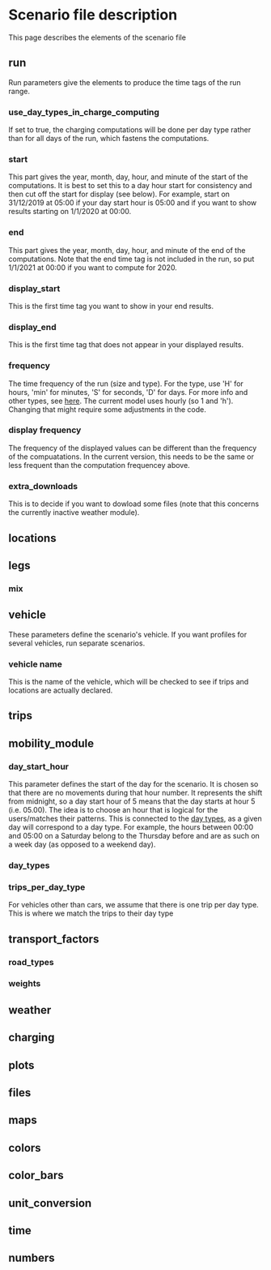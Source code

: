 # Scenario file description

This page describes the elements of the scenario file

## run
Run parameters give the elements to produce the time tags of the run range.
### use_day_types_in_charge_computing 
If set to true, the charging computations will be done per day type rather
than for all days of the run, which fastens the computations.
### start
This part gives the year, month, day, hour, and minute of the start of the
computations. It is best to set this to a day hour start for consistency
and then cut off the start for display (see below). For example,
start on 31/12/2019 at 05:00 if your day start hour is 05:00 and if you want
to show results starting on 1/1/2020 at 00:00.
### end
This part gives the year, month, day, hour, and minute of the end of the
computations. Note that the end time tag is not included in the run,
so put 1/1/2021 at 00:00 if you want to compute for 2020.
### display_start
This is the first time tag you want to show in your end results.
### display_end
This is the first time tag that does not appear in your displayed results.
### frequency
The time frequency of the run (size and type).
For the type, use 'H' for hours, 'min' for minutes,
'S' for seconds, 'D' for days. For more info and other types, see 
[here](https://pandas.pydata.org/docs/user_guide/timeseries.html#timeseries-offset-aliases).
The current model uses  hourly (so 1 and 'h'). Changing that might require
some adjustments in the code.
### display frequency
The frequency of the displayed values can be different than the frequency of the compuatations.
In the current version, this needs to be the same or less frequent than the computation frequencey above.
### extra_downloads
This is to decide if you want to dowload some files (note that this concerns the
currently inactive weather module).
## locations

## legs

### mix

## vehicle
These parameters define the scenario's vehicle. If you want profiles
for several vehicles, run separate scenarios.
### vehicle name
This is the name of the vehicle, which will be checked to see if trips
and locations are actually declared.

## trips

## mobility_module
### day_start_hour
This parameter defines the start of the day for the scenario. It is chosen
so that there are no movements during that hour number. It represents the
shift from midnight, so a day start hour of 5 means that the day starts
at hour 5 (i.e. 05.00). The idea is to choose an hour that is logical
for the users/matches their patterns. This is connected to the 
[day types](day_types), as a given day will correspond to a day type.
For example, the hours between 00:00 and 05:00 on a Saturday belong to
the Thursday before and are as such on a week day 
(as opposed to a weekend day).

### day_types

### trips_per_day_type
For vehicles other than cars, we assume that there is one trip per day type.
This is where we match the trips to their day type

## transport_factors

### road_types

### weights

## weather

## charging

## plots

## files

## maps

## colors

## color_bars

## unit_conversion

## time

## numbers